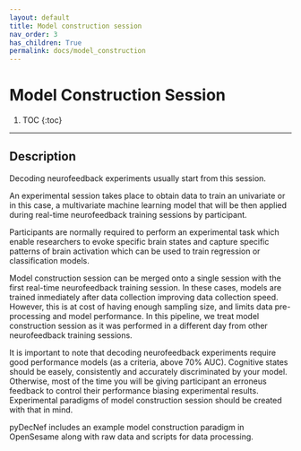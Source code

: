 ```yaml
---
layout: default
title: Model construction session
nav_order: 3
has_children: True
permalink: docs/model_construction
---
```


# Model Construction Session

1. TOC
{:toc}

---

## Description

Decoding neurofeedback experiments usually start from this session.

An experimental session takes place to obtain data to train an univariate or in this case, a multivariate machine learning model that will be then applied during real-time neurofeedback training sessions by participant.

Participants are normally required to perform an experimental task which enable researchers to evoke specific brain states and capture specific patterns of brain activation which can be used to train regression or classification models.

Model construction session can be merged onto a single session with the first real-time neurofeedback training session. In these cases, models are trained inmediately after data collection improving data collection speed. However, this is at cost of having enough sampling size, and limits data pre-processing and model performance. In this pipeline, we treat model construction session as it was performed in a different day from other neurofeedback training sessions.

It is important to note that decoding neurofeedback experiments require good performance models (as a criteria, above 70% AUC). Cognitive states should be easely, consistently and accurately discriminated by your model. Otherwise, most of the time you will be giving participant an erroneus feedback to control their performance biasing experimental results. Experimental paradigms of model construction session should be created with that in mind.

pyDecNef includes an example model construction paradigm in OpenSesame along with raw data and scripts for data processing.
